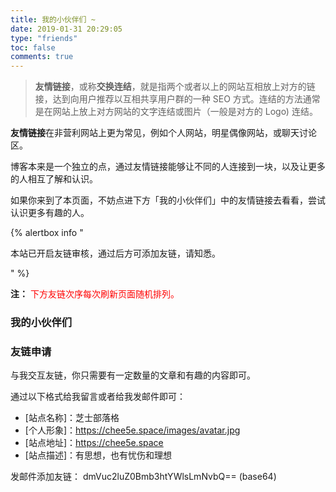```yaml
---
title: 我的小伙伴们 ~
date: 2019-01-31 20:29:05
type: "friends"
toc: false
comments: true
---
```





> **友情链接**，或称**交换连结**，就是指两个或者以上的网站互相放上对方的链接，达到向用户推荐以互相共享用户群的一种 SEO 方式。连结的方法通常是在网站上放上对方网站的文字连结或图片（一般是对方的 Logo) 连结。

**友情链接**在非营利网站上更为常见，例如个人网站，明星偶像网站，或聊天讨论区。

博客本来是一个独立的点，通过友情链接能够让不同的人连接到一块，以及让更多的人相互了解和认识。

如果你来到了本页面，不妨点进下方「我的小伙伴们」中的友情链接去看看，尝试认识更多有趣的人。

{% alertbox info "

本站已开启友链审核，通过后方可添加友链，请知悉。

" %}

**注：** <span style="color:red;">下方友链次序每次刷新页面随机排列。<span>

### 我的小伙伴们

<div class="linkpage"><ul id="friendsList"></ul></div>

<script type="text/javascript">
// 以下为样例内容，按照格式可以随意修改
var myFriends = [
    ["https://candinya.com/", "https://cdn.jsdelivr.net/gh/vensing/static@latest/avatar/candinya.png", "@糖喵🍬", "要来根🍭嘛~"], 
    ["https://www.mintimate.cn/", "https://cdn.jsdelivr.net/gh/vensing/static@latest/avatar/mintimate.png", "@Mintimate", " ο(=•ω＜=)ρ，酷安机油 ~，奥利给"], 
    ["https://www.hqsblog.cn/", "https://cdn.jsdelivr.net/gh/vensing/static@latest/avatar/hqs.png", "@寒穹の小屋", "喜欢追番、打游戏、听音乐的好学生"],
    ["https://blog.thris.me/", "https://cdn.jsdelivr.net/gh/vensing/static@latest/avatar/boyuan.jpeg", "@博源", "理工大学生 懒癌晚期"], 
    ["https://sanshiliuxiao.top/", "https://cdn.jsdelivr.net/gh/vensing/static@latest/avatar/sanshiliuxiao.jpg", "@椎咲良田", " 昨日、今日、明日，前端大佬 ( =•ω＜= )✧"], 
    ["https://meyyz.cn/", "https://cdn.jsdelivr.net/gh/vensing/static@latest/avatar/yiyezhu.jpeg", "@一叶竹", "是一个喜欢二次元的蓝孩纸喔 ~"],
    ["https://blog.badapple.pro/", "https://cdn.jsdelivr.net/gh/vensing/static@latest/avatar/flandre.png", "@东方幻梦", "只是当时已惘然，沉溺梦中不愿醒来。"],
    ["https://blog.imgradeone.com", "https://cdn.jsdelivr.net/gh/vensing/static@latest/avatar/imo.png", "@一么酱", "(妹妹酱？猜测)萌站 一 丧病至极的一么酱的官网。"], 
    ["https://removeif.github.io/", "https://cdn.jsdelivr.net/gh/vensing/static@latest/avatar/removeif.png", "@辣椒の酱", " 尚未执佩剑，转眼即江湖。后端开发，技术分享。"], 
    ["https://www.senventise.com/", "https://cdn.jsdelivr.net/gh/vensing/static@latest/avatar/senventise.png", "@Senventise", "Steam 游戏大佬，Galgame 爱好者。"],
    ["https://raspii.tech/", "https://cdn.jsdelivr.net/gh/vensing/static@latest/avatar/avatar.webp", "@无用挂件の日历", "无用挂件の日历 ο(=•ω＜=)ρ。"], 
    ["https://zhangyijia.eu5.org/", "https://cdn.jsdelivr.net/gh/vensing/static@latest/avatar/zhanyijia.jpg", "@ZhangYiJia", " 我们所过的每个平凡的日常，也许就是连续发生的奇迹"], 
    ["https://angelni.github.io/", "https://cdn.jsdelivr.net/gh/vensing/static@latest/avatar/angelni.png", "@AngelNI", "A HPU‘s student。"],
    ["https://type.zhoublog.xyz/", "https://cdn.jsdelivr.net/gh/vensing/static@latest/avatar/zhou.gif", "@_Zhou_", "一名来普普通通的学生(其实是大佬哒)"],
    ["https://skyblond.info/", "https://cdn.jsdelivr.net/gh/vensing/static@latest/avatar/skyblond.png", "@天空Blond", "推油，精神神楽坂 ← 不是，绝对不是"],
    ["https://raptazure.github.io/", "https://cdn.jsdelivr.net/gh/vensing/static@latest/avatar/raptazure.jpg", "@Raptazure", "推油，心随自然"],
    ["https://blog.nekori.org", "https://cdn.jsdelivr.net/gh/vensing/static@latest/avatar/nekori.png", "@猫梨の部屋", "我们能做得更好"],
    ["https://cwksc.github.io/", "https://cdn.jsdelivr.net/gh/vensing/static@latest/avatar/cwksc.jpg", "@CWKSC", "大佬，主要是写技术文章的，有时候是日常，吐槽"],
    ["https://mgear-blogs.obs-website.cn-east-3.myhuaweicloud.com/", "https://cdn.jsdelivr.net/gh/vensing/static@latest/avatar/lionad.gif", "@lionad", "前端工程师|午夜吉他魔|兴趣泛滥的游戏玩家"],
    ["https://chanshiyu.com", "https://cdn.jsdelivr.net/gh/vensing/static@latest/avatar/chanshiyu.jpg", "@蝉时雨", "蝉鸣如雨，花宵道中"],
    ["https://ltba.github.io", "https://cdn.jsdelivr.net/gh/ltba/ltba.github.io/img/fa/main.jpg", "@聆听·彼岸", "彼岸少年"],
    ["http://www.kawashiros.club", "https://cdn.jsdelivr.net/gh/vensing/static@latest/avatar/kawashiros.jpg", "@非科学のカッパ", "Coffee-Code Transformer"],
    ["https://ryan4yin.space", "https://cdn.jsdelivr.net/gh/vensing/static@latest/avatar/kirito-c.jpeg", "@於清樂的碎碎念", "忽而盛夏"],
    ["https://zhi-tu.now.sh/", "https://cdn.jsdelivr.net/gh/vensing/static@latest/avatar/zhitu.JPG", "@知荼","冥然兀坐，万籁有声"],
    ["https://blog.cworld.top/", "https://cdn.jsdelivr.net/gh/vensing/static@latest/avatar/cworld.png", "@Cworld", "求知若愚，虚怀若谷"],
    ["https://lovemen.cc/", "https://sdn.geekzu.org/avatar/e8fd1786a945ff18d8cf08da42eb38da?s=400", "@橘子柚", "只是一只橘子而已"],
    ["https://blog.lind0.space/", "https://chee5e.space/static/avatar/lind0.jpeg", "@lind0", "La pequeña casa de Lind"],
    ["https://huanz.top", "https://huanz.top/images/logo.webp", "@Huanzの小窝", "那是一小块凝固的时间，时间上有美丽的条纹，摸起来像浅海的泥一样柔软"],
    ["https://natsume-neko.github.io/", "https://natsume-neko.github.io/images/IMG_0711.JPG", "@Natsumeのblog", "这里仅有忧伤"],
    ["https://kidoki.xyz/", "https://kidoki.xyz/images/avatar.jpg", "明镜公园", "一名普通的烟囱清洁工"]
];

// 以下为核心功能内容，修改前请确保理解您的行为内容与可能造成的结果
var  targetList = document.getElementById("friendsList");
while (myFriends.length > 0) {
    var rndNum = Math.floor(Math.random()*myFriends.length);
    var friendNode = document.createElement("li");
    var friend_link = document.createElement("a"), 
        friend_img = document.createElement("img"), 
        friend_name = document.createElement("h4"), 
        friend_about = document.createElement("p")
    ;
    friend_link.target = "_blank";
    friend_link.href = myFriends[rndNum][0];
    friend_img.src=myFriends[rndNum][1];
    friend_name.innerText = myFriends[rndNum][2];
    friend_about.innerText = myFriends[rndNum][3];
    friend_link.appendChild(friend_img);
    friend_link.appendChild(friend_name);
    friend_link.appendChild(friend_about);
    friendNode.appendChild(friend_link);
    targetList.appendChild(friendNode);
    myFriends.splice(rndNum, 1);
}
</script>


### 友链申请

与我交互友链，你只需要有一定数量的文章和有趣的内容即可。

通过以下格式给我留言或者给我发邮件即可：

- [站点名称]：芝士部落格
- [个人形象]：https://chee5e.space/images/avatar.jpg
- [站点地址]：https://chee5e.space
- [站点描述]：有思想，也有忧伤和理想

发邮件添加友链：
dmVuc2luZ0Bmb3htYWlsLmNvbQ== (base64)





